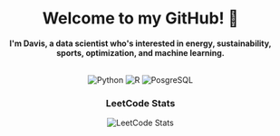 <h1 align="center">Welcome to my GitHub! 👋</h1>
<p align="center">
  <b>I'm Davis, a data scientist who's interested in energy, sustainability, sports, optimization, and machine learning.</b><br><br>
  
  <div align="center">
    <a>
      <img src="https://img.shields.io/badge/Python-3776AB?style=for-the-badge&logo=python&logoColor=white" alt="Python">
    </a>
    <a>
      <img src="https://img.shields.io/badge/R-276DC3?style=for-the-badge&logo=r&logoColor=white" alt="R">
    </a>
    <a>
       <img src="https://img.shields.io/badge/PostgreSQL-316192?style=for-the-badge&logo=postgresql&logoColor=white" alt="PosgreSQL">
    </a>
    <a>
  </div>
  
  <div align="center">
    <h3>LeetCode Stats</h3>
    <img src="https://leetcard.jacoblin.cool/gilesd?theme=dark&font=Arimo&ext=heatmap" alt="LeetCode Stats">
  </div>
</p>
